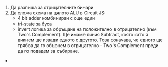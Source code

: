 1. Да разпиша за отрицателните бинари
2. Да сложа схема на цялото ALU в Circuit JS:
   -  4 bit adder комбиниран с още един
   - tri-state за буса
   - invert логика за обръщане на положително в отрицателно (към Two's Complement). Ще имаме линия Subtract, която като я викнем ще извади едното с другото. Това означава, че едното ще трябва да го обърнем в отрицателно - Two's Complement преди да го подадем за събиране.

- 